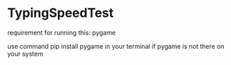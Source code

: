 # TypingSpeedTest

requirement for running this: pygame

use command pip install pygame in your terminal if pygame is not there on your system

